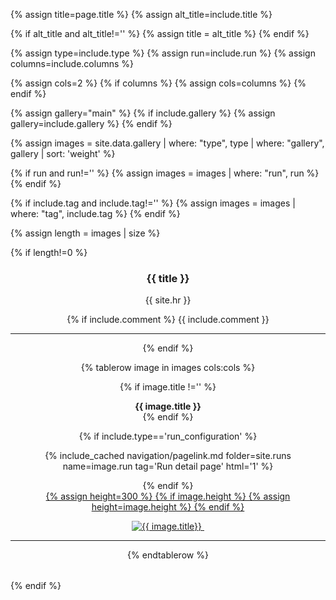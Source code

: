 
{% assign title=page.title %}
{% assign alt_title=include.title %}

{% if alt_title and alt_title!='' %}
{% assign title = alt_title %}
{% endif %}

{% assign type=include.type %}
{% assign run=include.run %}
{% assign columns=include.columns %}

{% assign cols=2 %}
{% if columns %}
{% assign cols=columns %}
{% endif %}

{% assign gallery="main" %}
{% if include.gallery %}
{% assign gallery=include.gallery %}
{% endif %}

{% assign images = site.data.gallery | where: "type", type | where: "gallery", gallery | sort: 'weight' %}


{% if run and run!='' %}
{% assign images = images | where: "run", run %}
{% endif %}

{% if include.tag and include.tag!='' %}
{% assign images = images | where: "tag", include.tag %}
{% endif %}

{% assign length = images | size %}

{% if length!=0 %}
<center>
<h3> {{ title }} </h3>
{{ site.hr }}

{% if include.comment %}
{{ include.comment }}
<hr/>
{% endif %}

<table width="100%">

{% tablerow image in images cols:cols %}

{% if image.title !='' %}
<center>
<b>{{ image.title }}</b>
</center>
{% endif %}

{% if include.type=='run_configuration' %}
<center>
{% include_cached navigation/pagelink.md folder=site.runs name=image.run tag='Run detail page' html='1' %}
<p/>  
</center>  
{% endif %}

<center>
<a href="{{ image.path | relative_url }}">
{% assign height=300 %}
{% if image.height %}
{% assign height=image.height %}
{% endif %}

<img src="{{ image.path | relative_url }}" alt="{{ image.title}}" height="{{ height }}px"/>&nbsp;<br/><p/>
</a>
</center>
<hr/>
{% endtablerow %}

</table>
</center>
{% endif %}

